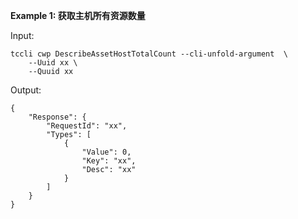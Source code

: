 **Example 1: 获取主机所有资源数量**



Input: 

```
tccli cwp DescribeAssetHostTotalCount --cli-unfold-argument  \
    --Uuid xx \
    --Quuid xx
```

Output: 
```
{
    "Response": {
        "RequestId": "xx",
        "Types": [
            {
                "Value": 0,
                "Key": "xx",
                "Desc": "xx"
            }
        ]
    }
}
```

